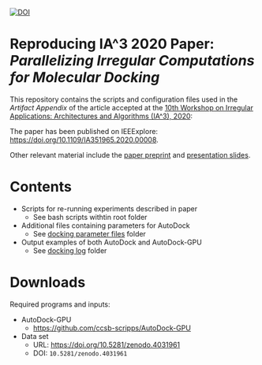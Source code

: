 [![DOI](https://zenodo.org/badge/302362741.svg)](https://zenodo.org/badge/latestdoi/302362741)

# Reproducing IA^3 2020 Paper: _Parallelizing Irregular Computations for Molecular Docking_

This repository contains the scripts and configuration files used in the _Artifact Appendix_ of the article accepted at the [10th Workshop on Irregular Applications: Architectures and Algorithms (IA^3), 2020](https://hpc.pnl.gov/IA3/IA3/IA3-2020/index.html):

The paper has been published on IEEExplore: https://doi.org/10.1109/IA351965.2020.00008.

Other relevant material include the [paper preprint](https://www.esa.informatik.tu-darmstadt.de/assets/publications/materials/2020/2020_IA3_LVS.pdf) and [presentation slides](https://www.esa.informatik.tu-darmstadt.de/assets/publications/materials/2020/2020_IA3_LVS_slides.pdf).

# Contents

* Scripts for re-running experiments described in paper
	* See bash scripts withtin root folder
* Additional files containing parameters for AutoDock
	* See [docking parameter files](./dpf_autodock426) folder
* Output examples of both AutoDock and AutoDock-GPU
	* See [docking log](./dlg_examples) folder

# Downloads

Required programs and inputs:

* AutoDock-GPU
	*  https://github.com/ccsb-scripps/AutoDock-GPU
* Data set
	* URL: https://doi.org/10.5281/zenodo.4031961
	* DOI: `10.5281/zenodo.4031961`


